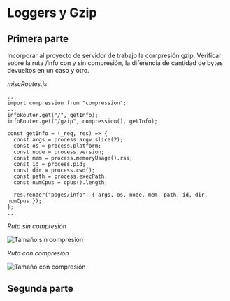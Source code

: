 # Loggers y Gzip

## Primera parte

Incorporar al proyecto de servidor de trabajo la compresión gzip.
Verificar sobre la ruta /info con y sin compresión, la diferencia de cantidad de bytes devueltos en un caso y otro.

_miscRoutes.js_

```
...
import compression from "compression";
...
infoRouter.get("/", getInfo);
infoRouter.get("/gzip", compression(), getInfo);

const getInfo = (_req, res) => {
  const args = process.argv.slice(2);
  const os = process.platform;
  const node = process.version;
  const mem = process.memoryUsage().rss;
  const id = process.pid;
  const dir = process.cwd();
  const path = process.execPath;
  const numCpus = cpus().length;
  
  res.render("pages/info", { args, os, node, mem, path, id, dir, numCpus });
};
...
```
_Ruta sin compresión_

![Tamaño sin compresión](https://github.com/suarezramirof/process/blob/master/img/info_noncompressed.png)

_Ruta con compresión_

![Tamaño con compresión](https://github.com/suarezramirof/process/blob/master/img/info_compressed.png)

## Segunda parte

